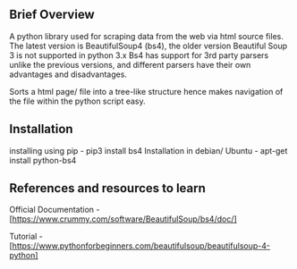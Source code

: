 ## Brief Overview
A python library used for scraping data from the web via html source files. 
The latest version is BeautifulSoup4 (bs4), the older version Beautiful Soup 3 is not supported in python 3.x
Bs4 has support for 3rd party parsers unlike the previous versions, and different parsers have their own advantages and disadvantages. 

Sorts a html page/ file into a tree-like structure hence makes navigation of the file within the python script easy. 


## Installation
installing using pip - pip3 install bs4
Installation in debian/ Ubuntu - apt-get install python-bs4


## References and resources to learn
Official Documentation - [https://www.crummy.com/software/BeautifulSoup/bs4/doc/]

Tutorial - [https://www.pythonforbeginners.com/beautifulsoup/beautifulsoup-4-python]
